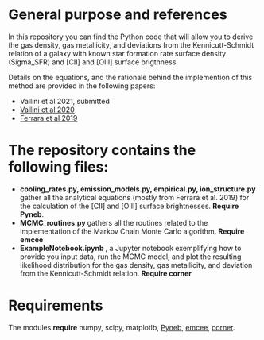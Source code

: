 # General purpose and references

In this repository you can find the Python code that will allow you to derive the gas density, gas metallicity, and deviations from the Kennicutt-Schmidt relation of a galaxy with known star formation rate surface density (Sigma_SFR) and [CII] and [OIII] surface brigthness. 

Details on the equations, and the rationale behind the implemention of this method are provided in the following papers:
 
  - Vallini et al 2021, submitted 
  - <a href="https://ui.adsabs.harvard.edu/abs/2020MNRAS.495L..22V/abstract">Vallini et al 2020</a> 
  - <a href="https://ui.adsabs.harvard.edu/abs/2019MNRAS.489....1F/abstract">Ferrara et al 2019</a> 

# The repository contains the following files:

- <b> cooling_rates.py, emission_models.py, empirical.py, ion_structure.py </b> gather all the analytical equations (mostly from Ferrara et al. 2019) for the calculation of the [CII] and [OIII] surface brightnesses. **Require Pyneb**.
- <b> MCMC_routines.py </b> gathers all the routines related to the implementation of the Markov Chain Monte Carlo algorithm. **Require emcee**
- <b> ExampleNotebook.ipynb </b>, a Jupyter notebook exemplifying how to provide you input data, run the MCMC model, and plot the resulting likelihood distribution for the gas density, gas metallicity, and deviation from the Kennicutt-Schmidt relation. **Require corner**

# Requirements
The modules **require** numpy, scipy, matplotlb, <a href="https://github.com/Morisset/PyNeb_devel">Pyneb</a>, 
<a href='https://emcee.readthedocs.io/en/stable'>emcee</a>,  <a href="https://corner.readthedocs.io/en/latest/index.html">corner</a>.

